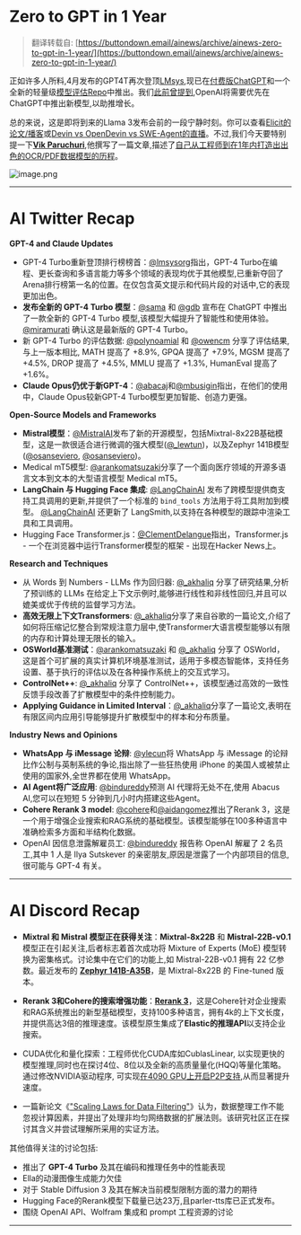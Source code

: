 Zero to GPT in 1 Year
================================

> 翻译转载自: [https://buttondown.email/ainews/archive/ainews-zero-to-gpt-in-1-year/](https://buttondown.email/ainews/archive/ainews-zero-to-gpt-in-1-year/) 

正如许多人所料,4月发布的GPT4T再次登顶[LMsys](https://twitter.com/lmsysorg/status/1778555678174663100),现已在[付费版ChatGPT](https://twitter.com/gdb/status/1778577748421644459)和一个全新的轻量级[模型评估Repo](https://x.com/swyx/status/1778589547200381425)中推出。我们[此前曾提到](https://www.latent.space/p/feb-2024),OpenAI将需要优先在ChatGPT中推出新模型,以助推增长。

总的来说，这是即将到来的Llama 3发布会前的一段宁静时刻。你可以查看[Elicit的论文/播客](https://x.com/swyx/status/1778520821386121582)或[Devin vs OpenDevin vs SWE-Agent的直播](https://twitter.com/hackgoofer/status/1778687452921888897)。不过,我们今天要特别提一下[**Vik Paruchuri**](https://twitter.com/VikParuchuri/status/1778534123138912366),他撰写了一篇文章,描述了[自己从工程师到在1年内打造出出色的OCR/PDF数据模型的历程](https://www.vikas.sh/post/how-i-got-into-deep-learning)。

![image.png](https://assets.buttondown.email/images/d7aa6b32-0769-4ca5-aafd-8801bd7a5d66.png?w=960&fit=max)

* * *


AI Twitter Recap
================


**GPT-4 and Claude Updates**

* GPT-4 Turbo重新登顶排行榜榜首：[@lmsysorg](https://twitter.com/lmsysorg/status/1778555678174663100)指出，GPT-4 Turbo在编程、更长查询和多语言能力等多个领域的表现均优于其他模型,已重新夺回了Arena排行榜第一名的位置。在仅包含英文提示和代码片段的对话中,它的表现更加出色。
*   **发布全新的 GPT-4 Turbo 模型**：[@sama](https://twitter.com/sama/status/1778578689984270543) 和 [@gdb](https://twitter.com/gdb/status/1778577748421644459) 宣布在 ChatGPT 中推出了一款全新的 GPT-4 Turbo 模型,该模型大幅提升了智能性和使用体验。[@miramurati](https://twitter.com/miramurati/status/1778582115460043075) 确认这是最新版的 GPT-4 Turbo。
* 新 GPT-4 Turbo 的评估数据: [@polynoamial](https://twitter.com/polynoamial/status/1778584064343388179) 和 [@owencm](https://twitter.com/owencm/status/1778619341833121902) 分享了评估结果, 与上一版本相比, MATH 提高了 +8.9%, GPQA 提高了 +7.9%, MGSM 提高了 +4.5%, DROP 提高了 +4.5%, MMLU 提高了 +1.3%, HumanEval 提高了 +1.6%。
* **Claude Opus仍优于新GPT-4**：[@abacaj](https://twitter.com/abacaj/status/1778435698795622516)和[@mbusigin](https://twitter.com/mbusigin/status/1778813997246034254)指出，在他们的使用中，Claude Opus较新GPT-4 Turbo模型更加智能、创造力更强。

**Open-Source Models and Frameworks**

*   **Mistral模型**：[@MistralAI](https://twitter.com/MistralAI)发布了新的开源模型，包括Mixtral-8x22B基础模型，这是一款很适合进行微调的强大模型([@\_lewtun](https://twitter.com/_lewtun/status/1778429536264188214))，以及Zephyr 141B模型([@osanseviero](https://twitter.com/osanseviero/status/1778430866718421198), [@osanseviero](https://twitter.com/osanseviero/status/1778816205727424884))。
* Medical mT5模型: [@arankomatsuzaki](https://twitter.com/arankomatsuzaki/status/1778607598784135261)分享了一个面向医疗领域的开源多语言文本到文本的大型语言模型 Medical mT5。
*   **LangChain 与 Hugging Face 集成**: [@LangChainAI](https://twitter.com/LangChainAI/status/1778465775034249625) 发布了跨模型提供商支持工具调用的更新,并提供了一个标准的 `bind_tools` 方法用于将工具附加到模型。 [@LangChainAI](https://twitter.com/LangChainAI/status/1778533665645134280) 还更新了 LangSmith,以支持在各种模型的跟踪中渲染工具和工具调用。
* Hugging Face Transformer.js：[@ClementDelangue](https://twitter.com/ClementDelangue/status/1778456263161971172)指出，Transformer.js - 一个在浏览器中运行Transformer模型的框架 - 出现在Hacker News上。

**Research and Techniques**

* 从 Words 到 Numbers - LLMs 作为回归器: [@_akhaliq](https://twitter.com/_akhaliq/status/1778592009067925649) 分享了研究结果,分析了预训练的 LLMs 在给定上下文示例时,能够进行线性和非线性回归,并且可以媲美或优于传统的监督学习方法。
* **高效无限上下文Transformers**: [@_akhaliq](https://twitter.com/_akhaliq/status/1778605019362632077)分享了来自谷歌的一篇论文,介绍了如何将压缩记忆整合到常规注意力层中,使Transformer大语言模型能够以有限的内存和计算处理无限长的输入。
*   **OSWorld基准测试**：[@arankomatsuzaki](https://twitter.com/arankomatsuzaki/status/1778599140634599721) 和 [@_akhaliq](https://twitter.com/_akhaliq/status/1778605020444795284) 分享了 OSWorld，这是首个可扩展的真实计算机环境基准测试，适用于多模态智能体，支持任务设置、基于执行的评估以及在各种操作系统上的交互式学习。
* **ControlNet++**: [@_akhaliq](https://twitter.com/_akhaliq/status/1778606395014676821) 分享了 ControlNet++，该模型通过高效的一致性反馈手段改善了扩散模型中的条件控制能力。
* **Applying Guidance in Limited Interval**：[@_akhaliq](https://twitter.com/_akhaliq/status/1778607531998232926)分享了一篇论文,表明在有限区间内应用引导能够提升扩散模型中的样本和分布质量。

**Industry News and Opinions**

*   **WhatsApp 与 iMessage 论辩**: [@ylecun](https://twitter.com/ylecun/status/1778745216842760502)将 WhatsApp 与 iMessage 的论辩比作公制与英制系统的争论,指出除了一些狂热使用 iPhone 的美国人或被禁止使用的国家外,全世界都在使用 WhatsApp。
*   **AI Agent将广泛应用**: [@bindureddy](https://twitter.com/bindureddy/status/1778508892382884265)预测 AI 代理将无处不在,使用 Abacus AI,您可以在短短 5 分钟到几小时内搭建这些Agent。
*   **Cohere Rerank 3 model**: [@cohere](https://twitter.com/cohere/status/1778417650432971225)和[@aidangomez](https://twitter.com/aidangomez/status/1778416325628424339)推出了Rerank 3，这是一个用于增强企业搜索和RAG系统的基础模型。该模型能够在100多种语言中准确检索多方面和半结构化数据。
* OpenAI 因信息泄露解雇员工: [@bindureddy](https://twitter.com/bindureddy/status/1778546797331521581) 报告称 OpenAI 解雇了 2 名员工,其中 1 人是 Ilya Sutskever 的亲密朋友,原因是泄露了一个内部项目的信息,很可能与 GPT-4 有关。


* * *

AI Discord Recap
================


*   **Mixtral 和 Mistral 模型正在获得关注**：**Mixtral-8x22B** 和 **Mistral-22B-v0.1** 模型正在引起关注,后者标志着首次成功将 Mixture of Experts (MoE) 模型转换为密集格式。讨论集中在它们的功能上,如 Mistral-22B-v0.1 拥有 22 亿参数。最近发布的 **[Zephyr 141B-A35B](https://huggingface.co/HuggingFaceH4/zephyr-orpo-141b-A35b-v0.1)**，是 Mixtral-8x22B 的 Fine-tuned 版本。

*   **Rerank 3和Cohere的搜索增强功能**：**[Rerank 3](https://txt.cohere.com/rerank-3/)**，这是Cohere针对企业搜索和RAG系统推出的新型基础模型，支持100多种语言，拥有4k的上下文长度，并提供高达3倍的推理速度。该模型原生集成了**Elastic的推理API**以支持企业搜索。

* CUDA优化和量化探索：工程师优化CUDA库如CublasLinear, 以实现更快的模型推理,同时也在探讨4位、8位以及全新的高质量量化(HQQ)等量化策略。通过修改NVIDIA驱动程序, 可实现[在4090 GPU上开启P2P支持](https://x.com/__tinygrad__/status/1778676746378002712),从而显著提升速度。

* 一篇新论文《["Scaling Laws for Data Filtering"](https://arxiv.org/abs/2404.07177)》认为，数据整理工作不能忽视计算因素，并提出了处理非均匀网络数据的扩展法则。该研究社区正在探讨其含义并尝试理解所采用的实证方法。

其他值得关注的讨论包括:

* 推出了 **GPT-4 Turbo** 及其在编码和推理任务中的性能表现
* Ella的动漫图像生成能力欠佳
* 对于 Stable Diffusion 3 及其在解决当前模型限制方面的潜力的期待
* Hugging Face的Rerank模型下载量已达23万,且parler-tts库已正式发布。
* 围绕 OpenAI API、Wolfram 集成和 prompt 工程资源的讨论

* * *

